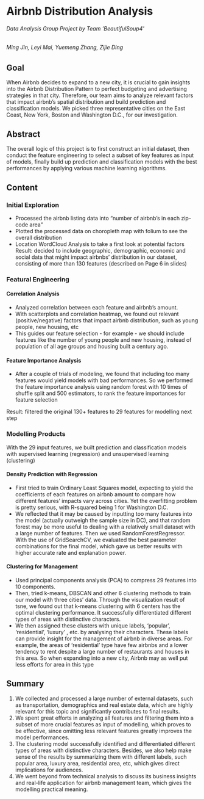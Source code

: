 # Airbnb Distribution Analysis 
###### Data Analysis Group Project by Team 'BeautifulSoup4' 
######  Ming Jin, Leyi Mai, Yuemeng Zhang, Zijie Ding 


## Goal
When Airbnb decides to expand to a new city, it is crucial to gain insights into the Airbnb Distribution Pattern to perfect budgeting and advertising strategies in that city. Therefore, our team aims to analyze relevant factors that impact airbnb’s spatial distribution and build prediction and classification models. We picked three representative cities on the East Coast, New York, Boston and Washington D.C., for our investigation.

## Abstract 
The overall logic of this project is to first construct an initial dataset, then conduct the feature engineering to select a subset of key features as input of models, finally build up prediction and classification models with the best performances by applying various machine learning algorithms.

## Content
### Initial Exploration
- Processed the airbnb listing data into “number of airbnb’s in each zip-code area”
- Plotted the processed data on choropleth map with folium to see the overall
distribution
- Location WordCloud Analysis to take a first look at potential factors
Result: decided to include geographic, demographic, economic and social data that might impact airbnbs’ distribution in our dataset, consisting of more than 130 features (described on Page 6 in slides)

### Featural Engineering
#### Correlation Analysis
- Analyzed correlation between each feature and airbnb’s amount.
- With scatterplots and correlation heatmap, we found out relevant
(positive/negative) factors that impact airbnb distribution, such as young people,
new housing, etc
- This guides our feature selection - for example - we should include features like
the number of young people and new housing, instead of population of all age
groups and housing built a century ago.
#### Feature Importance Analysis
- After a couple of trials of modeling, we found that including too many features would yield models with bad performances. So we performed the feature importance analysis using random forest with 10 times of shuffle split and 500 estimators, to rank the feature importances for feature selection

Result: filtered the original 130+ features to 29 features for modelling next step

### Modelling Products
With the 29 input features, we built prediction and classification models with supervised learning (regression) and unsupervised learning (clustering)

#### Density Prediction with Regression
- First tried to train Ordinary Least Squares model, expecting to yield the coefficients of each features on airbnb amount to compare how different features’ impacts vary across cities. Yet the overfitting problem is pretty serious, with R-squared being 1 for Washington D.C.
- We reflected that it may be caused by inputting too many features into the model (actually outweigh the sample size in DC), and that random forest may be more useful to dealing with a relatively small dataset with a large number of features. Then we used RandomForestRegressor. With the use of GridSearchCV, we evaluated the best ​parameter combinations for the final model, ​which gave us better results with higher accurate rate and explanation power.

#### Clustering for Management
- Used principal components analysis (PCA) to compress 29 features into 10 components.
- Then, tried k-means, DBSCAN and other 6 clustering methods to train our model with three cities’ data. Through the visualization result of tsne, we found out that k-means clustering with 6 centers has the optimal clustering performance. It successfully differentiated different types of areas with distinctive characters.
- We then assigned these clusters with unique labels, ‘popular’, ‘residential’, ‘luxury’ , etc. by analysing their characters. These labels can provide insight for the management of airbnb in diverse areas. For example, the areas of ‘residential’ type have few airbnbs and a lower tendency to rent despite a large number of restaurants and houses in this area. So when expanding into a new city, Airbnb may as well put less efforts for area in this type

## Summary 

1. We collected and processed a large number of external datasets, such as transportation, demographics and real estate data, which are highly relevant for this topic and significantly contributes to final results.
2. We spent great efforts in analyzing all features and filtering them into a subset of more crucial features as input of modelling, which proves to be effective, since omitting less relevant features greatly improves the model performances.
3. The clustering model successfully identified and differentiated different types of areas with distinctive characters. Besides, we also help make sense of the results by summarizing them with different labels, such popular area, luxury area, residential area, etc, which gives direct implications for audiences.
4. We went beyond from technical analysis to discuss its business insights and real-life application for airbnb management team, which gives the modelling practical meaning.

